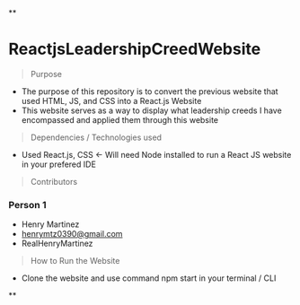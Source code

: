 **
# ReactjsLeadershipCreedWebsite

> Purpose
- The purpose of this repository is to convert the previous website that used HTML, JS, and CSS into a React.js Website
- This website serves as a way to display what leadership creeds I have encompassed and applied them through this website


> Dependencies / Technologies used

- Used React.js, CSS <- Will need Node installed to run a React JS website in your prefered IDE




> Contributors

### Person 1
- Henry Martinez 
- henrymtz0390@gmail.com
- RealHenryMartinez

> How to Run the Website
- Clone the website and use command npm start in your terminal / CLI


**